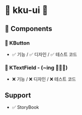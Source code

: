 # 🍭 kku-ui 🍬

## 🎁 Components

### 📌 KButton
- ✅ 기능 / ✅ 디자인 / ✅ 테스트 코드

### 📌 KTextField -  (~ing 🏃🏻‍♂️)
- ❌ 기능 / ❌ 디자인 / ❌ 테스트 코드


##  Support

- ✅ StoryBook
